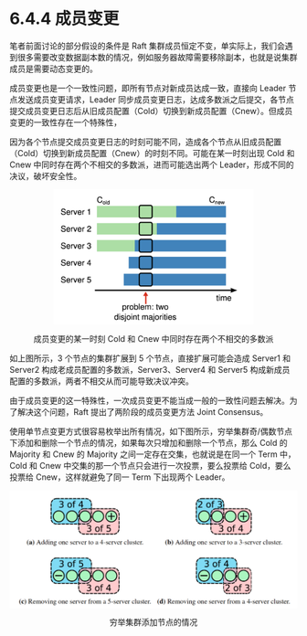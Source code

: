 # 6.4.4 成员变更

笔者前面讨论的部分假设的条件是 Raft 集群成员恒定不变，单实际上，我们会遇到很多需要改变数据副本数的情况，例如服务器故障需要移除副本，也就是说集群成员是需要动态变更的。

成员变更也是一个一致性问题，即所有节点对新成员达成一致，直接向 Leader 节点发送成员变更请求，Leader 同步成员变更日志，达成多数派之后提交，各节点提交成员变更日志后从旧成员配置（Cold）切换到新成员配置（Cnew）。但成员变更的一致性存在一个特殊性，

因为各个节点提交成员变更日志的时刻可能不同，造成各个节点从旧成员配置（Cold）切换到新成员配置（Cnew）的时刻不同。可能在某一时刻出现 Cold 和 Cnew 中同时存在两个不相交的多数派，进而可能选出两个 Leader，形成不同的决议，破坏安全性。

<div  align="center">
	<img src="../assets/raft-ConfChange.png" width = "350"  align=center />
	<p>成员变更的某一时刻 Cold 和 Cnew 中同时存在两个不相交的多数派</p>
</div>

如上图所示，3 个节点的集群扩展到 5 个节点，直接扩展可能会造成 Server1 和 Server2 构成老成员配置的多数派，Server3、Server4 和 Server5 构成新成员配置的多数派，两者不相交从而可能导致决议冲突。

由于成员变更的这一特殊性，一次成员变更不能当成一般的一致性问题去解决。为了解决这个问题，Raft 提出了两阶段的成员变更方法 Joint Consensus。

使用单节点变更方式很容易枚举出所有情况，如下图所示，穷举集群奇/偶数节点下添加和删除一个节点的情况，如果每次只增加和删除一个节点，那么 Cold 的 Majority 和 Cnew 的 Majority 之间一定存在交集，也就说是在同一个 Term 中，Cold 和 Cnew 中交集的那一个节点只会进行一次投票，要么投票给 Cold，要么投票给 Cnew，这样就避免了同一 Term 下出现两个 Leader。

<div  align="center">
	<img src="../assets/raft-single-server.png" width = "550"  align=center />
	<p>穷举集群添加节点的情况</p>
</div>

